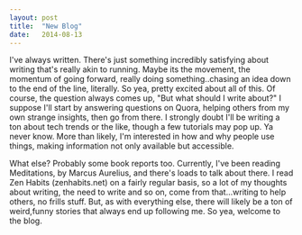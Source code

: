 ```yaml
---
layout: post
title:  "New Blog"
date:   2014-08-13 
---
```


 I've always written. There's just something incredibly satisfying about writing that's really akin to running. Maybe its the movement, the momentum of going forward, really doing something..chasing an idea down to the end of the line, literally. So yea, pretty excited about all of this. Of course, the question always comes up, "But what should I write about?" I suppose I'll start by answering questions on Quora, helping others from my own strange insights, then go from there. I strongly doubt I'll be writing a ton about tech trends or the like, though a few tutorials may pop up. Ya never know. More than likely, I'm interested in how and why people use things, making information not only available but accessible. 

What else? Probably some book reports too. Currently, I've been reading Meditations, by Marcus Aurelius, and there's loads to talk about there. I read Zen Habits (zenhabits.net) on a fairly regular basis, so a lot of my thoughts about writing, the need to write and so on, come from that...writing to help others, no frills stuff. But, as with everything else, there will likely be a ton of weird,funny stories that always end up following me. So yea, welcome to the blog.